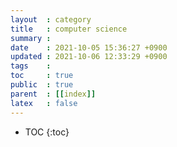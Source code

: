 ```yaml
---
layout  : category
title   : computer science
summary : 
date    : 2021-10-05 15:36:27 +0900
updated : 2021-10-06 12:33:29 +0900
tags    : 
toc     : true
public  : true
parent  : [[index]]
latex   : false
---
```

* TOC
{:toc}
